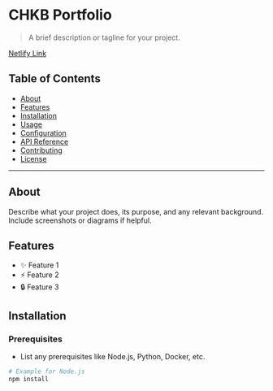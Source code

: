 # CHKB Portfolio

> A brief description or tagline for your project.

[Netlify Link](https://chkb-portfolio.netlify.app/ "Deployed site")

## Table of Contents

- [About](#about)
- [Features](#features)
- [Installation](#installation)
- [Usage](#usage)
- [Configuration](#configuration)
- [API Reference](#api-reference)
- [Contributing](#contributing)
- [License](#license)

---

## About

Describe what your project does, its purpose, and any relevant background. Include screenshots or diagrams if helpful.

## Features

- ✨ Feature 1
- ⚡ Feature 2
- 🔒 Feature 3

## Installation

### Prerequisites

- List any prerequisites like Node.js, Python, Docker, etc.

```bash
# Example for Node.js
npm install
